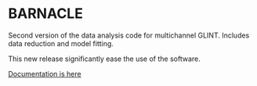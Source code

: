 # BARNACLE
Second version of the data analysis code for multichannel GLINT. Includes data reduction and model fitting.

This new release significantly ease the use of the software.

[Documentation is here]()
